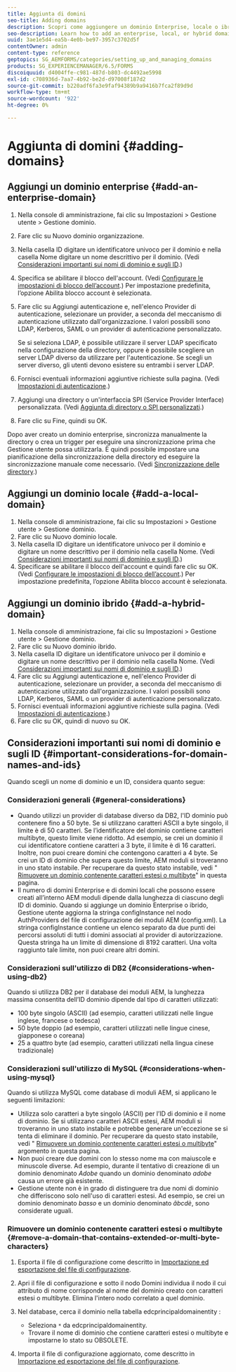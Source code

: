 ```yaml
---
title: Aggiunta di domini
seo-title: Adding domains
description: Scopri come aggiungere un dominio Enterprise, locale o ibrido utilizzando le impostazioni di Gestione dei domini e le considerazioni generali sui nomi di dominio e sugli ID.
seo-description: Learn how to add an enterprise, local, or hybrid domain using Domain Management settings and general considerations for domain names and IDs.
uuid: 3ae1e5d4-ea5b-4e0b-be97-3957c3702d5f
contentOwner: admin
content-type: reference
geptopics: SG_AEMFORMS/categories/setting_up_and_managing_domains
products: SG_EXPERIENCEMANAGER/6.5/FORMS
discoiquuid: d4004ffe-c981-487d-b803-dc4492ae5998
exl-id: c708936d-7aa7-4b92-be2d-d97008f187d2
source-git-commit: b220adf6fa3e9faf94389b9a9416b7fca2f89d9d
workflow-type: tm+mt
source-wordcount: '922'
ht-degree: 0%

---
```


# Aggiunta di domini {#adding-domains}

## Aggiungi un dominio enterprise {#add-an-enterprise-domain}

1. Nella console di amministrazione, fai clic su Impostazioni > Gestione utente > Gestione dominio.
1. Fare clic su Nuovo dominio organizzazione.
1. Nella casella ID digitare un identificatore univoco per il dominio e nella casella Nome digitare un nome descrittivo per il dominio. (Vedi [Considerazioni importanti sui nomi di dominio e sugli ID](adding-domains.md#important-considerations-for-domain-names-and-ids).)
1. Specifica se abilitare il blocco dell&#39;account. (Vedi [Configurare le impostazioni di blocco dell’account](/help/forms/using/admin-help/configure-account-locking-settings.md#configure-account-locking-settings).) Per impostazione predefinita, l’opzione Abilita blocco account è selezionata.
1. Fare clic su Aggiungi autenticazione e, nell&#39;elenco Provider di autenticazione, selezionare un provider, a seconda del meccanismo di autenticazione utilizzato dall&#39;organizzazione. I valori possibili sono LDAP, Kerberos, SAML o un provider di autenticazione personalizzato.

   Se si seleziona LDAP, è possibile utilizzare il server LDAP specificato nella configurazione della directory, oppure è possibile scegliere un server LDAP diverso da utilizzare per l&#39;autenticazione. Se scegli un server diverso, gli utenti devono esistere su entrambi i server LDAP.

1. Fornisci eventuali informazioni aggiuntive richieste sulla pagina. (Vedi [Impostazioni di autenticazione](/help/forms/using/admin-help/configuring-authentication-providers.md#authentication-settings).)
1. Aggiungi una directory o un&#39;interfaccia SPI (Service Provider Interface) personalizzata. (Vedi [Aggiunta di directory o SPI personalizzati](/help/forms/using/admin-help/configuring-directories.md#adding-directories-or-custom-spis).)
1. Fare clic su Fine, quindi su OK.

Dopo aver creato un dominio enterprise, sincronizza manualmente la directory o crea un trigger per eseguire una sincronizzazione prima che Gestione utente possa utilizzarla. È quindi possibile impostare una pianificazione della sincronizzazione della directory ed eseguire la sincronizzazione manuale come necessario. (Vedi [Sincronizzazione delle directory](/help/forms/using/admin-help/synchronizing-directories.md#synchronizing-directories).)

## Aggiungi un dominio locale {#add-a-local-domain}

1. Nella console di amministrazione, fai clic su Impostazioni > Gestione utente > Gestione dominio.
1. Fare clic su Nuovo dominio locale.
1. Nella casella ID digitare un identificatore univoco per il dominio e digitare un nome descrittivo per il dominio nella casella Nome. (Vedi [Considerazioni importanti sui nomi di dominio e sugli ID](adding-domains.md#important-considerations-for-domain-names-and-ids).)
1. Specificare se abilitare il blocco dell&#39;account e quindi fare clic su OK. (Vedi [Configurare le impostazioni di blocco dell’account](/help/forms/using/admin-help/configure-account-locking-settings.md#configure-account-locking-settings).) Per impostazione predefinita, l’opzione Abilita blocco account è selezionata.

## Aggiungi un dominio ibrido {#add-a-hybrid-domain}

1. Nella console di amministrazione, fai clic su Impostazioni > Gestione utente > Gestione dominio.
1. Fare clic su Nuovo dominio ibrido.
1. Nella casella ID digitare un identificatore univoco per il dominio e digitare un nome descrittivo per il dominio nella casella Nome. (Vedi [Considerazioni importanti sui nomi di dominio e sugli ID](adding-domains.md#important-considerations-for-domain-names-and-ids).)
1. Fare clic su Aggiungi autenticazione e, nell&#39;elenco Provider di autenticazione, selezionare un provider, a seconda del meccanismo di autenticazione utilizzato dall&#39;organizzazione. I valori possibili sono LDAP, Kerberos, SAML o un provider di autenticazione personalizzato.
1. Fornisci eventuali informazioni aggiuntive richieste sulla pagina. (Vedi [Impostazioni di autenticazione](/help/forms/using/admin-help/configuring-authentication-providers.md#authentication-settings).)
1. Fare clic su OK, quindi di nuovo su OK.

## Considerazioni importanti sui nomi di dominio e sugli ID {#important-considerations-for-domain-names-and-ids}

Quando scegli un nome di dominio e un ID, considera quanto segue:

### Considerazioni generali {#general-considerations}

* Quando utilizzi un provider di database diverso da DB2, l&#39;ID dominio può contenere fino a 50 byte. Se si utilizzano caratteri ASCII a byte singolo, il limite è di 50 caratteri. Se l’identificatore del dominio contiene caratteri multibyte, questo limite viene ridotto. Ad esempio, se crei un dominio il cui identificatore contiene caratteri a 3 byte, il limite è di 16 caratteri. Inoltre, non puoi creare domini che contengono caratteri a 4 byte. Se crei un ID di dominio che supera questo limite, AEM moduli si troveranno in uno stato instabile. Per recuperare da questo stato instabile, vedi &quot; [Rimuovere un dominio contenente caratteri estesi o multibyte](adding-domains.md#remove-a-domain-that-contains-extended-or-multi-byte-characters)&quot; in questa pagina.
* Il numero di domini Enterprise e di domini locali che possono essere creati all’interno AEM moduli dipende dalla lunghezza di ciascuno degli ID di dominio. Quando si aggiunge un dominio Enterprise o ibrido, Gestione utente aggiorna la stringa configInstance nel nodo AuthProviders del file di configurazione dei moduli AEM (config.xml). La stringa configInstance contiene un elenco separato da due punti dei percorsi assoluti di tutti i domini associati al provider di autorizzazione. Questa stringa ha un limite di dimensione di 8192 caratteri. Una volta raggiunto tale limite, non puoi creare altri domini.

### Considerazioni sull&#39;utilizzo di DB2 {#considerations-when-using-db2}

Quando si utilizza DB2 per il database dei moduli AEM, la lunghezza massima consentita dell’ID dominio dipende dal tipo di caratteri utilizzati:

* 100 byte singolo (ASCII) (ad esempio, caratteri utilizzati nelle lingue inglese, francese o tedesca)
* 50 byte doppio (ad esempio, caratteri utilizzati nelle lingue cinese, giapponese o coreana)
* 25 a quattro byte (ad esempio, caratteri utilizzati nella lingua cinese tradizionale)

### Considerazioni sull&#39;utilizzo di MySQL {#considerations-when-using-mysql}

Quando si utilizza MySQL come database di moduli AEM, si applicano le seguenti limitazioni:

* Utilizza solo caratteri a byte singolo (ASCII) per l’ID di dominio e il nome di dominio. Se si utilizzano caratteri ASCII estesi, AEM moduli si troveranno in uno stato instabile e potrebbe generare un&#39;eccezione se si tenta di eliminare il dominio. Per recuperare da questo stato instabile, vedi &quot; [Rimuovere un dominio contenente caratteri estesi o multibyte](adding-domains.md#remove-a-domain-that-contains-extended-or-multi-byte-characters)&quot; argomento in questa pagina.
* Non puoi creare due domini con lo stesso nome ma con maiuscole e minuscole diverse. Ad esempio, durante il tentativo di creazione di un dominio denominato *Adobe* quando un dominio denominato *adobe* causa un errore già esistente.
* Gestione utente non è in grado di distinguere tra due nomi di dominio che differiscono solo nell&#39;uso di caratteri estesi. Ad esempio, se crei un dominio denominato *basso* e un dominio denominato *âbcdè*, sono considerate uguali.

### Rimuovere un dominio contenente caratteri estesi o multibyte {#remove-a-domain-that-contains-extended-or-multi-byte-characters}

1. Esporta il file di configurazione come descritto in [Importazione ed esportazione del file di configurazione](/help/forms/using/admin-help/importing-exporting-configuration-file.md#importing-and-exporting-the-configuration-file).
1. Apri il file di configurazione e sotto il nodo Domini individua il nodo il cui attributo di nome corrisponde al nome del dominio creato con caratteri estesi o multibyte. Elimina l&#39;intero nodo correlato a quel dominio.
1. Nel database, cerca il dominio nella tabella edcprincipaldomainentity :

   * Seleziona `*` da edcprincipaldomainentity.
   * Trovare il nome di dominio che contiene caratteri estesi o multibyte e impostarne lo stato su OBSOLETE.

1. Importa il file di configurazione aggiornato, come descritto in [Importazione ed esportazione del file di configurazione](/help/forms/using/admin-help/importing-exporting-configuration-file.md#importing-and-exporting-the-configuration-file).
